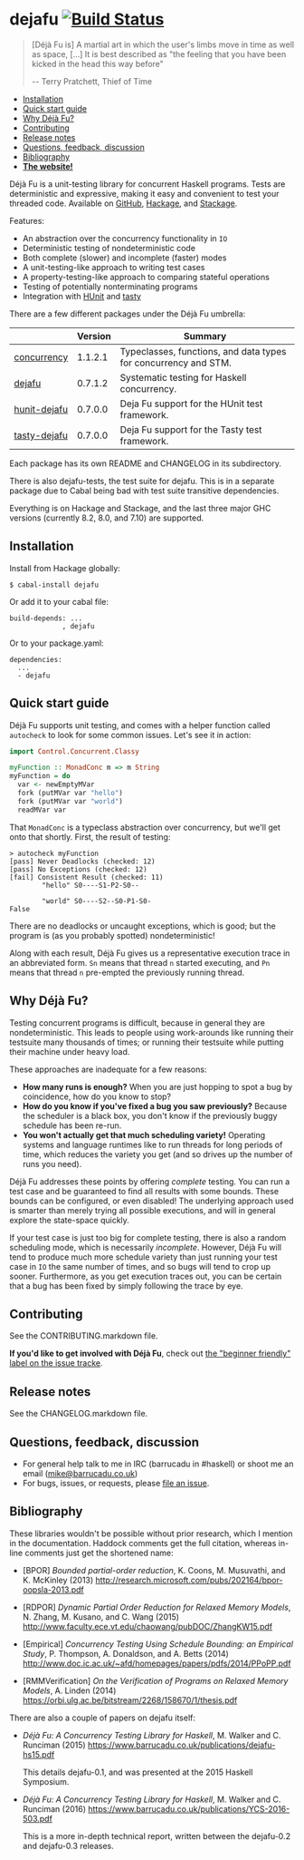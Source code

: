 dejafu [![Build Status][build-status]][build-log]
======

[build-status]: https://travis-ci.org/barrucadu/dejafu.svg?branch=master
[build-log]:    https://travis-ci.org/barrucadu/dejafu

> [Déjà Fu is] A martial art in which the user's limbs move in time as
> well as space, […] It is best described as "the feeling that you
> have been kicked in the head this way before"
>
> -- Terry Pratchett, Thief of Time

- [Installation](#installation)
- [Quick start guide](#quick-start-guide)
- [Why Déjà Fu?](#why-déjà-fu)
- [Contributing](#contributing)
- [Release notes](#release-notes)
- [Questions, feedback, discussion](#questions-feedback-discussion)
- [Bibliography](#bibliography)
- **[The website!](http://dejafu.readthedocs.io/)**

Déjà Fu is a unit-testing library for concurrent Haskell programs.
Tests are deterministic and expressive, making it easy and convenient
to test your threaded code.  Available on [GitHub][], [Hackage][], and
[Stackage][].

[GitHub]:   https://github.com/barrucadu/dejafu
[Hackage]:  https://hackage.haskell.org/package/dejafu
[Stackage]: https://www.stackage.org/package/dejafu

Features:

- An abstraction over the concurrency functionality in `IO`
- Deterministic testing of nondeterministic code
- Both complete (slower) and incomplete (faster) modes
- A unit-testing-like approach to writing test cases
- A property-testing-like approach to comparing stateful operations
- Testing of potentially nonterminating programs
- Integration with [HUnit][] and [tasty][]

[HUnit]: https://hackage.haskell.org/package/HUnit
[Tasty]: https://hackage.haskell.org/package/tasty

There are a few different packages under the Déjà Fu umbrella:

|   | Version | Summary |
| - | ------- | ------- |
| [concurrency][h:conc]    | 1.1.2.1 | Typeclasses, functions, and data types for concurrency and STM. |
| [dejafu][h:dejafu]       | 0.7.1.2 | Systematic testing for Haskell concurrency. |
| [hunit-dejafu][h:hunit]  | 0.7.0.0 | Deja Fu support for the HUnit test framework. |
| [tasty-dejafu][h:tasty]  | 0.7.0.0 | Deja Fu support for the Tasty test framework. |

Each package has its own README and CHANGELOG in its subdirectory.

There is also dejafu-tests, the test suite for dejafu. This is in a
separate package due to Cabal being bad with test suite transitive
dependencies.

[h:conc]:   https://hackage.haskell.org/package/concurrency
[h:dejafu]: https://hackage.haskell.org/package/dejafu
[h:hunit]:  https://hackage.haskell.org/package/hunit-dejafu
[h:tasty]:  https://hackage.haskell.org/package/tasty-dejafu

Everything is on Hackage and Stackage, and the last three major GHC
versions (currently 8.2, 8.0, and 7.10) are supported.


Installation
------------

Install from Hackage globally:

```
$ cabal-install dejafu
```

Or add it to your cabal file:

```
build-depends: ...
             , dejafu
```

Or to your package.yaml:

```
dependencies:
  ...
  - dejafu
```


Quick start guide
-----------------

Déjà Fu supports unit testing, and comes with a helper function called
`autocheck` to look for some common issues.  Let's see it in action:

```haskell
import Control.Concurrent.Classy

myFunction :: MonadConc m => m String
myFunction = do
  var <- newEmptyMVar
  fork (putMVar var "hello")
  fork (putMVar var "world")
  readMVar var
```

That `MonadConc` is a typeclass abstraction over concurrency, but
we'll get onto that shortly.  First, the result of testing:

```
> autocheck myFunction
[pass] Never Deadlocks (checked: 12)
[pass] No Exceptions (checked: 12)
[fail] Consistent Result (checked: 11)
        "hello" S0----S1-P2-S0--

        "world" S0----S2--S0-P1-S0-
False
```

There are no deadlocks or uncaught exceptions, which is good; but the
program is (as you probably spotted) nondeterministic!

Along with each result, Déjà Fu gives us a representative execution
trace in an abbreviated form.  `Sn` means that thread `n` started
executing, and `Pn` means that thread `n` pre-empted the previously
running thread.


Why Déjà Fu?
------------

Testing concurrent programs is difficult, because in general they are
nondeterministic.  This leads to people using work-arounds like
running their testsuite many thousands of times; or running their
testsuite while putting their machine under heavy load.

These approaches are inadequate for a few reasons:

- **How many runs is enough?** When you are just hopping to spot a bug
  by coincidence, how do you know to stop?
- **How do you know if you've fixed a bug you saw previously?**
  Because the scheduler is a black box, you don't know if the
  previously buggy schedule has been re-run.
- **You won't actually get that much scheduling variety!** Operating
  systems and language runtimes like to run threads for long periods
  of time, which reduces the variety you get (and so drives up the
  number of runs you need).

Déjà Fu addresses these points by offering *complete* testing.  You
can run a test case and be guaranteed to find all results with some
bounds.  These bounds can be configured, or even disabled!  The
underlying approach used is smarter than merely trying all possible
executions, and will in general explore the state-space quickly.

If your test case is just too big for complete testing, there is also
a random scheduling mode, which is necessarily *incomplete*.  However,
Déjà Fu will tend to produce much more schedule variety than just
running your test case in `IO` the same number of times, and so bugs
will tend to crop up sooner.  Furthermore, as you get execution traces
out, you can be certain that a bug has been fixed by simply following
the trace by eye.


Contributing
------------

See the CONTRIBUTING.markdown file.

**If you'd like to get involved with Déjà Fu**, check out [the
"beginner friendly" label on the issue tracke][beginners].

[beginners]: https://github.com/barrucadu/dejafu/issues?q=is%3Aissue+is%3Aopen+label%3A%22beginner+friendly%22


Release notes
-------------

See the CHANGELOG.markdown file.


Questions, feedback, discussion
-------------------------------

- For general help talk to me in IRC (barrucadu in #haskell) or shoot
  me an email (mike@barrucadu.co.uk)
- For bugs, issues, or requests, please [file an issue][issues].

[issues]:  https://github.com/barrucadu/dejafu/issues


Bibliography
------------

These libraries wouldn't be possible without prior research, which I
mention in the documentation. Haddock comments get the full citation,
whereas in-line comments just get the shortened name:

- [BPOR] *Bounded partial-order reduction*, K. Coons, M. Musuvathi,
  and K. McKinley (2013)
  http://research.microsoft.com/pubs/202164/bpor-oopsla-2013.pdf

- [RDPOR] *Dynamic Partial Order Reduction for Relaxed Memory Models*,
  N. Zhang, M. Kusano, and C. Wang (2015)
  http://www.faculty.ece.vt.edu/chaowang/pubDOC/ZhangKW15.pdf

- [Empirical] *Concurrency Testing Using Schedule Bounding: an
  Empirical Study*, P. Thompson, A. Donaldson, and A. Betts (2014)
  http://www.doc.ic.ac.uk/~afd/homepages/papers/pdfs/2014/PPoPP.pdf

- [RMMVerification] *On the Verification of Programs on Relaxed Memory
  Models*, A. Linden (2014)
  https://orbi.ulg.ac.be/bitstream/2268/158670/1/thesis.pdf

There are also a couple of papers on dejafu itself:

- *Déjà Fu: A Concurrency Testing Library for Haskell*, M. Walker and
  C. Runciman (2015)
  https://www.barrucadu.co.uk/publications/dejafu-hs15.pdf

  This details dejafu-0.1, and was presented at the 2015 Haskell
  Symposium.

- *Déjà Fu: A Concurrency Testing Library for Haskell*, M. Walker and
  C. Runciman (2016)
  https://www.barrucadu.co.uk/publications/YCS-2016-503.pdf

  This is a more in-depth technical report, written between the
  dejafu-0.2 and dejafu-0.3 releases.
